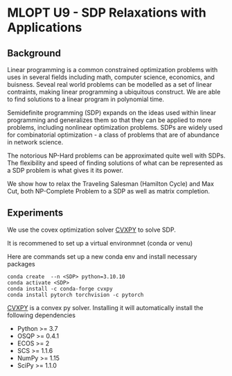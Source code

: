 # MLOPT U9 - SDP Relaxations with Applications

## Background

Linear programming is a common constrained optimization problems with uses in several fields including math, computer science, economics, and buisness.
Seveal real world problems can be modelled as a set of linear contraints, making linear programming a ubiquitous construct.
We are able to find solutions to a linear program in polynomial time.

Semidefinite programming (SDP) expands on the ideas used within linear programming and generalizes them so that they can be applied to more problems, including nonlinear optimization problems. SDPs are widely used for combinatorial optimization - a class of problems that are of abundance in network science.

The notorious NP-Hard problems can be approximated quite well with SDPs.
The flexibility and speed of finding solutions of what can be represented as a SDP problem is what gives it its power. 

We show how to relax the Traveling Salesman (Hamilton Cycle) and Max Cut, both NP-Complete Problem to a SDP as well as matrix completion. 


## Experiments

We use the covex optimization solver [CVXPY](https://www.cvxpy.org/) to solve SDP. 

It is recommened to set up a virtual environmnet (conda or venu)

Here are commands set up a new conda env and install necessary packages
```
conda create  --n <SDP> python=3.10.10  
conda activate <SDP>  
conda install -c conda-forge cvxpy  
conda install pytorch torchvision -c pytorch 
```

[CVXPY](https://www.cvxpy.org/install/) is a convex py solver. Installing it will automatically install the following dependencies
- Python >= 3.7
- OSQP >= 0.4.1
- ECOS >= 2
- SCS >= 1.1.6
- NumPy >= 1.15
- SciPy >= 1.1.0
